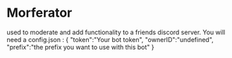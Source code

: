 # Morferator
used to moderate and add functionality to a friends discord server. 
You will need a config.json :
{
	"token":"Your bot token",
	"ownerID":"undefined",
	"prefix":"the prefix you want to use with this bot"
}

